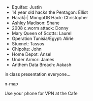 - Equifax: Justin
- 14 year old hacks the Pentagon: Elliot
- Harak|r| MongoDB Hack: Christopher 
- Ashley Madison: Shane 
- 2008 c.worm attack: Donny
- Mary Queen of Scotts: Laurel
- Operation Tunisia/Egypt: Alirie
- Stuxnet: Tassos
- Chipolte: John
- Home Depot: Ansel
- Under Armor: James
- Anthem Data Breach: Aakash

in class presentation everyone...

n-map

Use your phone for VPN at the Cafe
